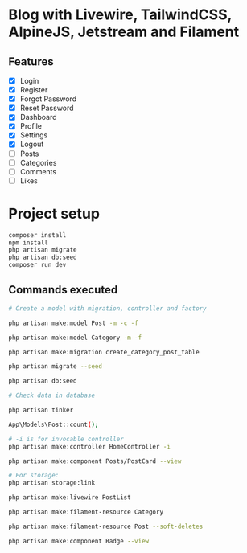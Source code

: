 # Blog with Livewire, TailwindCSS, AlpineJS, Jetstream and Filament

## Features

- [X] Login
- [X] Register
- [X] Forgot Password
- [X] Reset Password
- [X] Dashboard
- [X] Profile
- [X] Settings
- [X] Logout
- [ ] Posts
- [ ] Categories
- [ ] Comments
- [ ] Likes

# Project setup

```bash
composer install
npm install
php artisan migrate
php artisan db:seed
composer run dev
```

## Commands executed

```bash
# Create a model with migration, controller and factory

php artisan make:model Post -m -c -f

php artisan make:model Category -m -f

php artisan make:migration create_category_post_table

php artisan migrate --seed

php artisan db:seed

# Check data in database

php artisan tinker

App\Models\Post::count();

# -i is for invocable controller
php artisan make:controller HomeController -i

php artisan make:component Posts/PostCard --view

# For storage:
php artisan storage:link

php artisan make:livewire PostList

php artisan make:filament-resource Category

php artisan make:filament-resource Post --soft-deletes

php artisan make:component Badge --view
```
